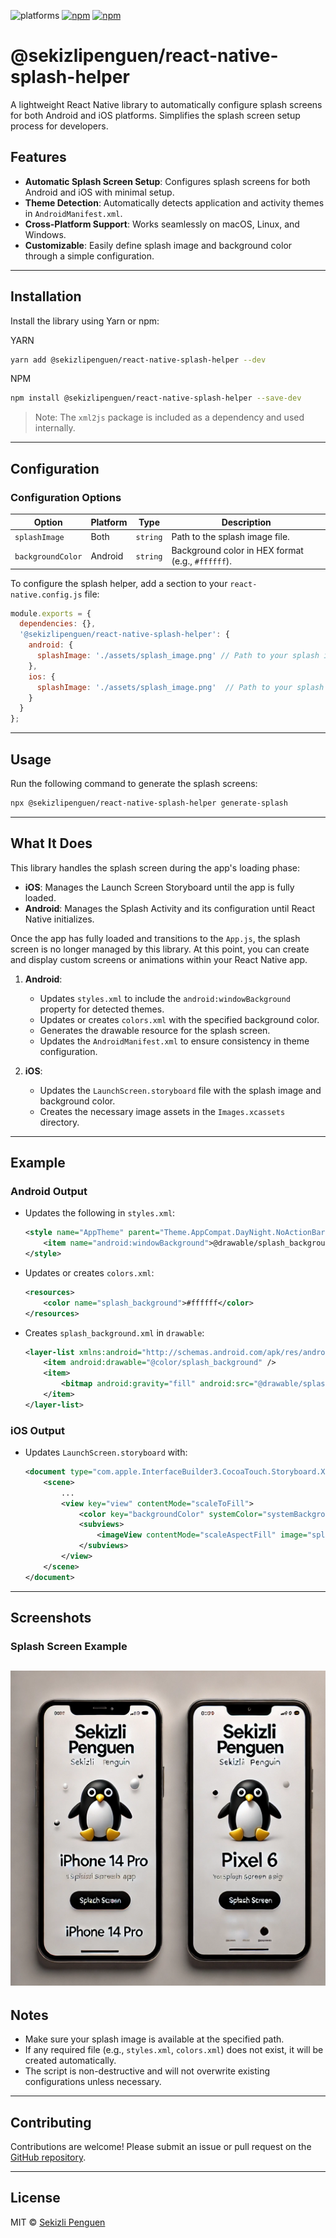 ![platforms](https://img.shields.io/badge/platforms-Android%20%7C%20iOS-brightgreen.svg?style=flat-square&colorB=191A17)
[![npm](https://img.shields.io/npm/v/@sekizlipenguen/react-native-splash-helper.svg?style=flat-square)](https://www.npmjs.com/package/@sekizlipenguen/react-native-splash-helper)
[![npm](https://img.shields.io/npm/dm/@sekizlipenguen/react-native-splash-helper.svg?style=flat-square&colorB=007ec6)](https://www.npmjs.com/package/@sekizlipenguen/react-native-splash-helper)


# @sekizlipenguen/react-native-splash-helper

A lightweight React Native library to automatically configure splash screens for both Android and iOS platforms. Simplifies the splash screen setup process for developers.

## Features

- **Automatic Splash Screen Setup**: Configures splash screens for both Android and iOS with minimal setup.
- **Theme Detection**: Automatically detects application and activity themes in `AndroidManifest.xml`.
- **Cross-Platform Support**: Works seamlessly on macOS, Linux, and Windows.
- **Customizable**: Easily define splash image and background color through a simple configuration.

---

## Installation

Install the library using Yarn or npm:

YARN
```bash
yarn add @sekizlipenguen/react-native-splash-helper --dev
```
NPM
```bash
npm install @sekizlipenguen/react-native-splash-helper --save-dev
```


> Note: The `xml2js` package is included as a dependency and used internally.

---

## Configuration

### Configuration Options

| Option                  | Platform | Type     | Description                                                            |
|-------------------------|----------|----------|------------------------------------------------------------------------|
| `splashImage`           | Both     | `string` | Path to the splash image file.                                         |
| `backgroundColor`       | Android  | `string` | Background color in HEX format (e.g., `#ffffff`).                      |

To configure the splash helper, add a section to your `react-native.config.js` file:

```javascript
module.exports = {
  dependencies: {},
  '@sekizlipenguen/react-native-splash-helper': {
    android: {
      splashImage: './assets/splash_image.png' // Path to your splash image
    },
    ios: {
      splashImage: './assets/splash_image.png'  // Path to your splash image
    }
  }
};
```

---

## Usage

Run the following command to generate the splash screens:

```bash
npx @sekizlipenguen/react-native-splash-helper generate-splash
```

---


## What It Does

This library handles the splash screen during the app's loading phase:
- **iOS**: Manages the Launch Screen Storyboard until the app is fully loaded.
- **Android**: Manages the Splash Activity and its configuration until React Native initializes.

Once the app has fully loaded and transitions to the `App.js`, the splash screen is no longer managed by this library. At this point, you can create and display custom screens or animations within your React Native app.


1. **Android**:

    - Updates `styles.xml` to include the `android:windowBackground` property for detected themes.
    - Updates or creates `colors.xml` with the specified background color.
    - Generates the drawable resource for the splash screen.
    - Updates the `AndroidManifest.xml` to ensure consistency in theme configuration.

2. **iOS**:

    - Updates the `LaunchScreen.storyboard` file with the splash image and background color.
    - Creates the necessary image assets in the `Images.xcassets` directory.

---

## Example

### Android Output

- Updates the following in `styles.xml`:
  ```xml
  <style name="AppTheme" parent="Theme.AppCompat.DayNight.NoActionBar">
      <item name="android:windowBackground">@drawable/splash_background</item>
  </style>
  ```
- Updates or creates `colors.xml`:
  ```xml
  <resources>
      <color name="splash_background">#ffffff</color>
  </resources>
  ```
- Creates `splash_background.xml` in `drawable`:
  ```xml
  <layer-list xmlns:android="http://schemas.android.com/apk/res/android">
      <item android:drawable="@color/splash_background" />
      <item>
          <bitmap android:gravity="fill" android:src="@drawable/splash_image" />
      </item>
  </layer-list>
  ```

### iOS Output

- Updates `LaunchScreen.storyboard` with:
  ```xml
  <document type="com.apple.InterfaceBuilder3.CocoaTouch.Storyboard.XIB" ...>
      <scene>
          ...
          <view key="view" contentMode="scaleToFill">
              <color key="backgroundColor" systemColor="systemBackgroundColor" />
              <subviews>
                  <imageView contentMode="scaleAspectFill" image="splash_image" ... />
              </subviews>
          </view>
      </scene>
  </document>
  ```

---

## Screenshots

###  Splash Screen Example
![Android Splash Screen](assets/splash_1.webp)
---

## Notes

- Make sure your splash image is available at the specified path.
- If any required file (e.g., `styles.xml`, `colors.xml`) does not exist, it will be created automatically.
- The script is non-destructive and will not overwrite existing configurations unless necessary.

---

## Contributing

Contributions are welcome! Please submit an issue or pull request on the [GitHub repository](https://github.com/sekizlipenguen/react-native-splash-helper).

---

## License

MIT © [Sekizli Penguen](https://github.com/sekizlipenguen)

